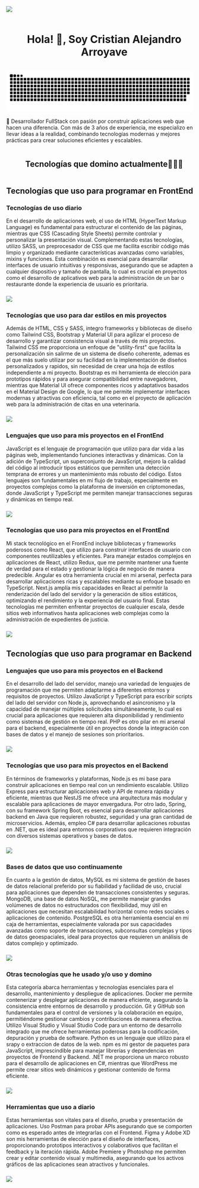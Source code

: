 <!--horizontal divider(gradiant)-->
<img src="https://user-images.githubusercontent.com/73097560/115834477-dbab4500-a447-11eb-908a-139a6edaec5c.gif">

<!--h1 without bottom border-->
<div id="user-content-toc">
  <ul align="center">
    <summary><h1 style="display: inline-block">Hola! 👋, Soy Cristian Alejandro Arroyave</h1></summary>
  </ul>
</div>


<!--- snake -->
<div align="center">
  <img  src="https://github.com/1999AZZAR/1999AZZAR/blob/readme/resources/img/grid-snake.svg"
       alt="snake" /></a>
</div>
<div style="margin-bottom: 20px;"/>
<p>🚀 Desarrollador FullStack con pasión por construir aplicaciones web que hacen una diferencia. Con más de 3 años de experiencia, me especializo en llevar ideas a la realidad, combinando tecnologías modernas y mejores prácticas para crear soluciones eficientes y escalables.</p>

<div id="user-content-toc">
  <ul align="center">
    <summary><h2 style="display: inline-block">Tecnologías que domino actualmente👨🏻‍💻</h2></summary>
  </ul>
</div>
<!--tech stack icons-->
<h2>Tecnologías que uso para programar en FrontEnd</h2>
<h3>Tecnologías de uso diario</h3>
En el desarrollo de aplicaciones web, el uso de HTML (HyperText Markup Language) es fundamental para estructurar el contenido de las páginas, mientras que CSS (Cascading Style Sheets) permite controlar y personalizar la presentación visual. Complementando estas tecnologías, utilizo SASS, un preprocesador de CSS que me facilita escribir código más limpio y organizado mediante características avanzadas como variables, mixins y funciones. Esta combinación es esencial para desarrollar interfaces de usuario intuitivas y responsivas, asegurando que se adapten a cualquier dispositivo y tamaño de pantalla, lo cual es crucial en proyectos como el desarrollo de aplicativos web para la administración de un bar o restaurante donde la experiencia de usuario es prioritaria.
<h3 style="margin-bottom: 20px;"></h3>
<p align="left">
  <a href="https://skillicons.dev">
    <img src="https://skillicons.dev/icons?i=html,css,sass&perline=14" />
  </a>
</p>
<h3>Tecnologías que uso para dar estilos en mis proyectos</h3>
Además de HTML, CSS y SASS, integro frameworks y bibliotecas de diseño como Tailwind CSS, Bootstrap y Material UI para agilizar el proceso de desarrollo y garantizar consistencia visual a través de mis proyectos. Tailwind CSS me proporciona un enfoque de "utility-first" que facilita la personalización sin salirme de un sistema de diseño coherente, ademas es el que más suelo utilizar por su facilidad en la implementación de diseños personalizados y rapidos, sin necesidad de crear una hoja de estilos independiente a mi proyecto. Bootstrap es mi herramienta de elección para prototipos rápidos y para asegurar compatibilidad entre navegadores, mientras que Material UI ofrece componentes ricos y adaptativos basados en el Material Design de Google, lo que me permite implementar interfaces modernas y atractivas con eficiencia, tal como en el proyecto de aplicación web para la administración de citas en una veterinaria.
<h3 style="margin-bottom: 20px;"></h3>
<p align="left">
  <a href="https://skillicons.dev">
    <img src="https://skillicons.dev/icons?i=html,css,tailwind,bootstrap,materialui&perline=14" />
  </a>
</p>
<h3>Lenguajes que uso para mis proyectos en el FrontEnd</h3>
JavaScript es el lenguaje de programación que utilizo para dar vida a las páginas web, implementando funciones interactivas y dinámicas. Con la adición de TypeScript, un superconjunto de JavaScript, mejoro la calidad del código al introducir tipos estáticos que permiten una detección temprana de errores y un mantenimiento más robusto del código. Estos lenguajes son fundamentales en mi flujo de trabajo, especialmente en proyectos complejos como la plataforma de inversión en criptomonedas, donde JavaScript y TypeScript me permiten manejar transacciones seguras y dinámicas en tiempo real.
<h3 style="margin-bottom: 20px;"></h3>
<p align="left">
  <a href="https://skillicons.dev">
    <img src="https://skillicons.dev/icons?i=js,ts&perline=14" />
  </a>
</p>
<h3>Tecnologías que uso para mis proyectos en el FrontEnd</h3>
Mi stack tecnológico en el FrontEnd incluye bibliotecas y frameworks poderosos como React, que utilizo para construir interfaces de usuario con componentes reutilizables y eficientes. Para manejar estados complejos en aplicaciones de React, utilizo Redux, que me permite mantener una fuente de verdad para el estado y gestionar la lógica de negocio de manera predecible. Angular es otra herramienta crucial en mi arsenal, perfecta para desarrollar aplicaciones ricas y escalables mediante su enfoque basado en TypeScript. Next.js amplía mis capacidades en React al permitir la renderización del lado del servidor y la generación de sitios estáticos, optimizando el rendimiento y la experiencia del usuario final. Estas tecnologías me permiten enfrentar proyectos de cualquier escala, desde sitios web informativos hasta aplicaciones web complejas como la administración de expedientes de justicia.
<h3 style="margin-bottom: 20px;"></h3>
<p align="left">
  <a href="https://skillicons.dev">
    <img src="https://skillicons.dev/icons?i=react,reactivex,redux,angular,nextjs&perline=14" />
  </a>
</p>
<h2>Tecnologías que uso para programar en Backend</h2>
<h3>Lenguajes que uso para mis proyectos en el Backend</h3>
En el desarrollo del lado del servidor, manejo una variedad de lenguajes de programación que me permiten adaptarme a diferentes entornos y requisitos de proyectos. Utilizo JavaScript y TypeScript para escribir scripts del lado del servidor con Node.js, aprovechando el asincronismo y la capacidad de manejar múltiples solicitudes simultáneamente, lo cual es crucial para aplicaciones que requieren alta disponibilidad y rendimiento como sistemas de gestión en tiempo real. PHP es otro pilar en mi arsenal para el backend, especialmente útil en proyectos donde la integración con bases de datos y el manejo de sesiones son prioritarios.
<h3 style="margin-bottom: 20px;"></h3>
<p align="left">
  <a href="https://skillicons.dev">
    <img src="https://skillicons.dev/icons?i=js,ts,php,java&perline=14" />
  </a>
</p>
<h3>Tecnologías que uso para mis proyectos en el Backend</h3>
En términos de frameworks y plataformas, Node.js es mi base para construir aplicaciones en tiempo real con un rendimiento escalable. Utilizo Express para estructurar aplicaciones web y API de manera rápida y eficiente, mientras que NestJS me ofrece una arquitectura más modular y escalable para aplicaciones de mayor envergadura. Por otro lado, Spring, con su framework Spring Boot, es esencial para desarrollar aplicaciones backend en Java que requieren robustez, seguridad y una gran cantidad de microservicios. Además, empleo C# para desarrollar aplicaciones robustas en .NET, que es ideal para entornos corporativos que requieren integración con diversos sistemas operativos y bases de datos.
<h3 style="margin-bottom: 20px;"></h3>
<p align="left">
  <a href="https://skillicons.dev">
    <img src="https://skillicons.dev/icons?i=nodejs,nestjs,express,spring,cs&perline=14" />
  </a>
</p>
<h3>Bases de datos que uso continuamente</h3>
En cuanto a la gestión de datos, MySQL es mi sistema de gestión de bases de datos relacional preferido por su fiabilidad y facilidad de uso, crucial para aplicaciones que dependen de transacciones consistentes y seguras. MongoDB, una base de datos NoSQL, me permite manejar grandes volúmenes de datos no estructurados con flexibilidad, muy útil en aplicaciones que necesitan escalabilidad horizontal como redes sociales o aplicaciones de contenido. PostgreSQL es otra herramienta esencial en mi caja de herramientas, especialmente valorada por sus capacidades avanzadas como soporte de transacciones, subconsultas complejas y tipos de datos geoespaciales, ideal para proyectos que requieren un análisis de datos complejo y optimizado.
<h3 style="margin-bottom: 20px;"></h3>
<p align="left">
  <a href="https://skillicons.dev">
    <img src="https://skillicons.dev/icons?i=mysql,mongodb,postgres&perline=14" />
  </a>
</p>
<h3>Otras tecnologías que he usado y/o uso y domino</h3>
Esta categoría abarca herramientas y tecnologías esenciales para el desarrollo, mantenimiento y despliegue de aplicaciones. Docker me permite contenerizar y desplegar aplicaciones de manera eficiente, asegurando la consistencia entre entornos de desarrollo y producción. Git y GitHub son fundamentales para el control de versiones y la colaboración en equipo, permitiéndome gestionar cambios y contribuciones de manera efectiva. Utilizo Visual Studio y Visual Studio Code para un entorno de desarrollo integrado que me ofrece herramientas poderosas para la codificación, depuración y prueba de software. Python es un lenguaje que utilizo para el srapy o extraccion de datos de la web. npm es mi gestor de paquetes para JavaScript, imprescindible para manejar librerías y dependencias en proyectos de Frontend y Backend. .NET me proporciona un marco robusto para el desarrollo de aplicaciones en C#, mientras que WordPress me permite crear sitios web dinámicos y gestionar contenido de forma eficiente.
<h3 style="margin-bottom: 20px;"></h3>
<p align="left">
  <a href="https://skillicons.dev">
    <img src="https://skillicons.dev/icons?i=docker,git,github,visualstudio,py,npm,dotnet,vscode,wordpress&perline=14" />
  </a>
</p>
<h3>Herramientas que uso a diario</h3>
Estas herramientas son vitales para el diseño, prueba y presentación de aplicaciones. Uso Postman para probar APIs asegurando que se comporten como es esperado antes de integrarlas con el Frontend. Figma y Adobe XD son mis herramientas de elección para el diseño de interfaces, proporcionando prototipos interactivos y colaborativos que facilitan el feedback y la iteración rápida. Adobe Premiere y Photoshop me permiten crear y editar contenido visual y multimedia, asegurando que los activos gráficos de las aplicaciones sean atractivos y funcionales.
<h3 style="margin-bottom: 20px;"></h3>
<p align="left">
  <a href="https://skillicons.dev">
    <img src="https://skillicons.dev/icons?i=postman,figma,xd,pr,ps&perline=14" />
  </a>
</p>
